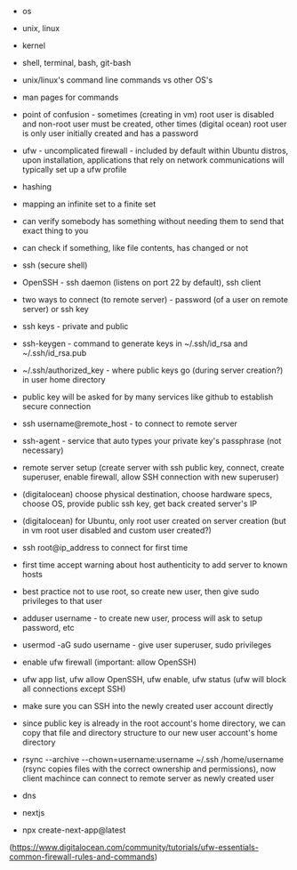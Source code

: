 - os 
- unix, linux
- kernel
- shell, terminal, bash, git-bash
- unix/linux's command line commands vs other OS's
- man pages for commands
- point of confusion - sometimes (creating in vm) root user is disabled and non-root user must be created,
other times (digital ocean) root user is only user initially created and has a password
- ufw - uncomplicated firewall - included by default within Ubuntu distros, upon installation, applications that rely on network communications will typically set up a ufw profile

- hashing
- mapping an infinite set to a finite set
- can verify somebody has something without needing them to send that exact thing to you
- can check if something, like file contents, has changed or not

- ssh (secure shell) 
- OpenSSH - ssh daemon (listens on port 22 by default), ssh client
- two ways to connect (to remote server) - password (of a user on remote server) or ssh key
- ssh keys - private and public
- ssh-keygen - command to generate keys in ~/.ssh/id_rsa and ~/.ssh/id_rsa.pub
- ~/.ssh/authorized_key - where public keys go (during server creation?) in user home directory
- public key will be asked for by many services like github to establish secure connection
- ssh username@remote_host - to connect to remote server
- ssh-agent - service that auto types your private key's passphrase (not necessary)

- remote server setup (create server with ssh public key, connect, create superuser, enable firewall, allow SSH connection with new superuser)
- (digitalocean) choose physical destination, choose hardware specs, choose OS, provide public ssh key, get back created server's IP
- (digitalocean) for Ubuntu, only root user created on server creation (but in vm root user disabled and custom user created?)
- ssh root@ip_address to connect for first time
- first time accept warning about host authenticity to add server to known hosts
- best practice not to use root, so create new user, then give sudo privileges to that user
- adduser username - to create new user, process will ask to setup password, etc
- usermod -aG sudo username - give user superuser, sudo privileges
- enable ufw firewall (important: allow OpenSSH)  
- ufw app list, ufw allow OpenSSH, ufw enable, ufw status (ufw will block all connections except SSH)
- make sure you can SSH into the newly created user account directly
- since public key is already in the root account's home directory, we can copy that file and directory structure to our new user account's home directory
- rsync --archive --chown=username:username ~/.ssh /home/username (rsync copies files with the correct ownership and permissions), now client machince can connect to remote server as newly created user

- dns

- nextjs
- npx create-next-app@latest


(https://www.digitalocean.com/community/tutorials/ufw-essentials-common-firewall-rules-and-commands)